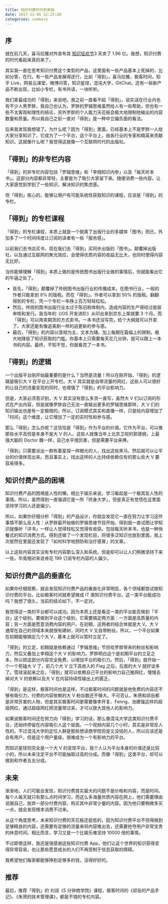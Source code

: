 ```yaml
---
title: 知识付费时代的来临
date: 2017-12-05 22:25:20
categories: summary
---
```


## 序

就在前几天，喜马拉雅对外宣布其 [知识狂欢节](https://m.sohu.com/a/208258118_115563/?pvid=000115_3w_a)3 天卖了 1.96 亿。我想，知识付费的时代看起来真的来了。

其实我一直在思考知识付费这个类型的产品，这里面有一些产品基本上死掉的，比如分答，在行。有一些产品发展得还行，比如「得到」，喜马拉雅，极客时间，知乎 Live，网易云课堂，微博问答，知识星球，混沌大学，GitChat。还有一些新产品不断出现，比如小专栏，有书共读，一块听听。

我们拿最成功的「得到」来说吧。我之前一直看不起「得到」，说实话在行业内也有不少人黑罗胖，我自己也认为，罗胖的罗辑思维虽然给人有一些帮助，但也有一些不太客观和理性的结论，另外罗胖的个人能力天花板会极大地限制他输出的内容数量和质量。所以我自己之前一直对「得到」是一种中立偏负面的看法。

后来我发现我想错了。为什么呢？因为「得到」里面，已经基本上不是罗胖一人给大家分享知识了，它成为了一个平台，这个平台上，由各行业的专家和精英来贡献知识。这就像什么呢？我觉得这就像一个互联网时代的出版社。

## 「得到」的非专栏内容

「得到」的非专栏内容包括「罗辑思维」和「李翔知识内参」以及「每天听本书」。这部分内容都非常轻，主要是为了吸引大家留下来。随便消费一些内容，让大家感觉到学到了一些知识，解决知识的焦虑感。

但「得到」核心的、能够让用户有可能系统性获取知识的课程，应该是「得到」的专栏。

## 「得到」的专栏课程

「得到」的专栏课程，本质上就是一个脱离了出版行业的多媒体「图书」而已，外加多了一个时间纬度让订阅的读者有一些「服务感」。

以前我们去书店买书，现在我们去「得到」买同步出版的「图书」。颠覆掉出版社，以及通过互联网的聚光效应，会使得优质内容的收益无比大，也同时使得内容无比好。

当你能够理解「得到」本质上做的是传统图书出版行业做的事情后，你就能看出它的牛逼之处了。

 - 首先，「得到」颠覆掉了传统图书出版行业的传播成本。在图书行业，一般的作者只能拿到 8% 的版税。而在「得到」，作者可以拿到 50% 的版税。翻翻得到的专栏，凭一个专栏一年挣上百万轻轻松松。
 - 然后，传统的图书出版行业太过于陈旧和体制内，造成内容的生产得经过层层审核和发行。我当年的《iOS 开发进阶》从印出来到京东上架就要 3 个月。而「得到」可以用卖期货的方式卖书。一本书还没写完，给个大纲就可以开卖了。大家还能有像追美剧一样的追更新的参与感。
 - 最后，「得到」的内容以音频为主，文本为辅，加上每期在篇幅上的限制，极大地降低了知识获取的门槛。你基本上只需要每天花几分钟，就可以跟上一本书的内容。最终，不知不觉，你就看完了一本书。

## 「得到」的逻辑

一个出版平台刚开始最重要的是什么？当然是流量！所以在刚开始，「得到」的逻辑是吸引大 V 在平台上开专栏。大 V 其实就是自带流量的网红，这些人可以很好的让自己的流量变现的同时，也增强了「得到」的平台影响力。

但是，大家必须意识到，大 V 其实没有那么多货一直写，虽然大 V 们以订阅的形式在产出内容，但是就像罗胖自己无法一直输出更多的罗辑思维那样，大 V 们的知识输出也是有一定极限的。所以，订阅模式其实和直播一样，只是给内容增加了「时间」这个维度，让它增加了一定的实时性和参与感。

那么「得到」怎么办呢？这恰恰是「得到」作为平台的价值。它作为平台，可以推那些水平高但是本身不是大 V 的人，这些人就像当年上北京卫视的郭德纲，上最强大脑的 Doctor 魏一样，自己水平很厉害，但是需要平台来捧。

「得到」只需要派出一群有着星探一样眼光的人，找出这些黑马，然后就可以让平台的价值体现出来。而且事实上，找出这样的人比持续依赖仅有的那么些大 V 要容易得多。

## 知识付费产品的困境

知识付费产品的困境是人性的懒。相比于娱乐来说，学习看起是一个极其反人性的事情。所以，虽然得到一直强调它是一所「终身大学」，但是真正有觉悟在这里面坚持学习的人还是偏少。

所以，如果你仔细分析「得到」的产品设计，你就会发现它一直在努力让学习这件事情不那么反人性：从罗胖最开始做的罗辑思维节目开始，得到就一直试图让学知识就像听「评书」一样让人觉得轻松又觉得有收获。包括每天听本书，也是一种快餐式的知识消费方式。得到还做了一个发现栏目，将很多泛知识也放到里面，我上次居然在里面还发现了「如何科学地预防和治疗感冒」的文章。

以上这些内容其实没有专栏内容那么深入和系统，但是却可以让人们稍微坚持下来一些。毕竟相对来说肯花 199 订阅专栏内容的人偏少。

## 知识付费产品的垂直化

如果你仔细观察，就会发现知识付费产品的垂直化非常明显，各个领域都尝试做知识付费的平台。比如极客时间就希望做成 IT 类知识付费平台。这一类平台能成功吗？我想了很久，当前的结论如下，不一定对。

我觉得这一类的平台都可以成功。因为本质上还是看这一类的平台能否做到「平台」这个级别。要做到平台这个级别，它需要搞定两方面：一方面是高质量的内容；另一方面是愿意消费内容的用户。在初期，这两者的结合体就是大 V。大 V 通常在自己的领域本来就很有建树，同时大 V 又自带粉丝。所以，一个平台如果在初期能够搞定几个大 V，基本上就可以暂时立足了。

「得到」的立足，初期就是依赖通过「罗辑思维」节目给罗胖带来的粉丝和影响力，然后又叠加上李翔这个大 V 的影响力。罗胖明白这个是初期平台的立足之本，所以把这部分内容完全免费，以增加平台的吸引力。然后，「得到」就开始一个一个死磕大 V 了，前几个大 V 立下高收入的 Flag 之后，后面的大 V 就好谈多了。雪球滚起来之后，「得到」就可以依赖自己平台的影响力自己推网红，慢慢去掉对大 V 的依赖以及大 V 在内容持续性输出上的匮乏。

「得到」是这样，极客时间也是这样。不过极客时间的问题就是他免费的内容还不够有吸引力，付费的内容依赖的大 V 粉丝数还不够大。不可否认，朱赟和邱岳都是非常厉害的人物，但是其实极客时间更需要像李开复、Fenng、池建强这样的超级网红，通过超级网红把流量带过来，才可以放大其他人的影响力。

如果说极客时间还在努力向「得到」学习的话，那么像混沌大学这类知识付费平台，还始终停留在内容吸引人这个层面。一个视频内容几个小时，其实是非常反人性的。不过混沌大学的定位人群是那些想读商学院但是又没钱的人，所以应该还是会有用户，但是这个用户量级，很难成为一个有影响力的平台。

而知识星球则完全是一个大 V 的变现平台，我个人认为平台本身的价值还是比较小的，所以未来注定平台不可能抽取过高的分成。而像「得到」这类平台，却可以做到和作者五五分成。

## 未来

渐渐地，人们可能会发现，知识付费其实最大的问题不是价格和内容，而是时间。每个人每天就只有那么点时间学习，而这么多海量优质内容在网上，他们需要理由说服自己，放弃一部分付费内容，购买其中非常少量的内容。因为他只要稍微多买一点，就会发现根本消费不过来。

从这个角度思考，未来知识付费的天花板还挺低的，因为知识付费平台不但得做到足够精良的内容，还需要有足够的流量来将内容推出去，还需要抢夺用户非常宝贵的休息时间。相比而言，学习又是一个比娱乐难坚持 10000 倍的事情。

不过即使这样，我还是很感谢这些知识付费 App，他们让这个世界的知识获得变得异常容易，也让那些愿意成长的人们不再受制于信息获取的障碍。

我希望他们每家都能够挣到足够多的钱，活得好好的。

## 推荐

最后，推荐「得到」的 刘润《5 分钟商学院》课程，极客时间的《邱岳的产品手记》、《朱赟的技术管理课》，都是不错的专栏内容。

